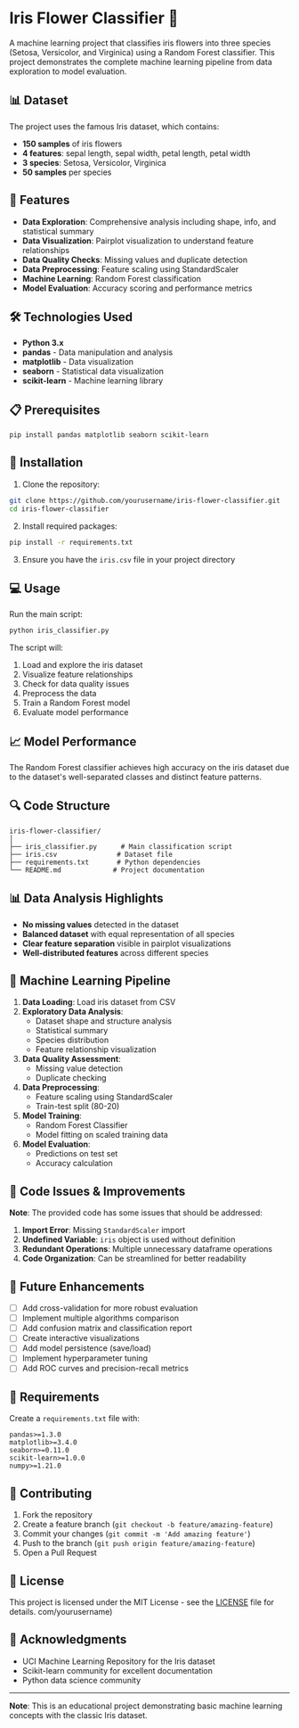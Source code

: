 # Iris Flower Classifier 🌸

A machine learning project that classifies iris flowers into three species (Setosa, Versicolor, and Virginica) using a Random Forest classifier. This project demonstrates the complete machine learning pipeline from data exploration to model evaluation.

## 📊 Dataset

The project uses the famous Iris dataset, which contains:
- **150 samples** of iris flowers
- **4 features**: sepal length, sepal width, petal length, petal width
- **3 species**: Setosa, Versicolor, Virginica
- **50 samples** per species

## 🚀 Features

- **Data Exploration**: Comprehensive analysis including shape, info, and statistical summary
- **Data Visualization**: Pairplot visualization to understand feature relationships
- **Data Quality Checks**: Missing values and duplicate detection
- **Data Preprocessing**: Feature scaling using StandardScaler
- **Machine Learning**: Random Forest classification
- **Model Evaluation**: Accuracy scoring and performance metrics

## 🛠️ Technologies Used

- **Python 3.x**
- **pandas** - Data manipulation and analysis
- **matplotlib** - Data visualization
- **seaborn** - Statistical data visualization
- **scikit-learn** - Machine learning library

## 📋 Prerequisites

```bash
pip install pandas matplotlib seaborn scikit-learn
```

## 🔧 Installation

1. Clone the repository:
```bash
git clone https://github.com/yourusername/iris-flower-classifier.git
cd iris-flower-classifier
```

2. Install required packages:
```bash
pip install -r requirements.txt
```

3. Ensure you have the `iris.csv` file in your project directory

## 💻 Usage

Run the main script:
```bash
python iris_classifier.py
```

The script will:
1. Load and explore the iris dataset
2. Visualize feature relationships
3. Check for data quality issues
4. Preprocess the data
5. Train a Random Forest model
6. Evaluate model performance

## 📈 Model Performance

The Random Forest classifier achieves high accuracy on the iris dataset due to the dataset's well-separated classes and distinct feature patterns.

## 🔍 Code Structure

```
iris-flower-classifier/
│
├── iris_classifier.py      # Main classification script
├── iris.csv               # Dataset file
├── requirements.txt       # Python dependencies
└── README.md             # Project documentation
```

## 📊 Data Analysis Highlights

- **No missing values** detected in the dataset
- **Balanced dataset** with equal representation of all species
- **Clear feature separation** visible in pairplot visualizations
- **Well-distributed features** across different species

## 🎯 Machine Learning Pipeline

1. **Data Loading**: Load iris dataset from CSV
2. **Exploratory Data Analysis**: 
   - Dataset shape and structure analysis
   - Statistical summary
   - Species distribution
   - Feature relationship visualization
3. **Data Quality Assessment**:
   - Missing value detection
   - Duplicate checking
4. **Data Preprocessing**:
   - Feature scaling using StandardScaler
   - Train-test split (80-20)
5. **Model Training**:
   - Random Forest Classifier
   - Model fitting on scaled training data
6. **Model Evaluation**:
   - Predictions on test set
   - Accuracy calculation

## 🔧 Code Issues & Improvements

**Note**: The provided code has some issues that should be addressed:

1. **Import Error**: Missing `StandardScaler` import
2. **Undefined Variable**: `iris` object is used without definition
3. **Redundant Operations**: Multiple unnecessary dataframe operations
4. **Code Organization**: Can be streamlined for better readability


## 🚀 Future Enhancements

- [ ] Add cross-validation for more robust evaluation
- [ ] Implement multiple algorithms comparison
- [ ] Add confusion matrix and classification report
- [ ] Create interactive visualizations
- [ ] Add model persistence (save/load)
- [ ] Implement hyperparameter tuning
- [ ] Add ROC curves and precision-recall metrics

## 📝 Requirements

Create a `requirements.txt` file with:
```
pandas>=1.3.0
matplotlib>=3.4.0
seaborn>=0.11.0
scikit-learn>=1.0.0
numpy>=1.21.0
```

## 🤝 Contributing

1. Fork the repository
2. Create a feature branch (`git checkout -b feature/amazing-feature`)
3. Commit your changes (`git commit -m 'Add amazing feature'`)
4. Push to the branch (`git push origin feature/amazing-feature`)
5. Open a Pull Request

## 📄 License

This project is licensed under the MIT License - see the [LICENSE](LICENSE) file for details.
com/yourusername)

## 🙏 Acknowledgments

- UCI Machine Learning Repository for the Iris dataset
- Scikit-learn community for excellent documentation
- Python data science community

---

**Note**: This is an educational project demonstrating basic machine learning concepts with the classic Iris dataset.
